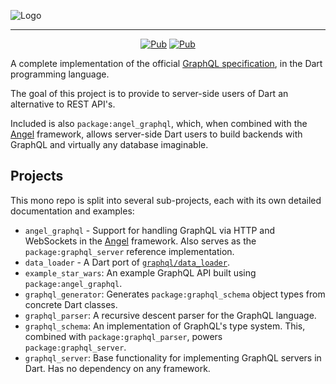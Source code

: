 ![Logo](https://github.com/angel-dart/graphql/raw/master/img/angel_logo.png)

<div style="text-align: center">
<hr>
<a href="https://pub.dartlang.org/packages/angel_graphql" rel="nofollow"><img src="https://img.shields.io/pub/v/angel_graphql.svg" alt="Pub" data-canonical-src="https://img.shields.io/pub/v/angel_graphql.svg" style="max-width:100%;"></a>
<a href="https://travis-ci.org/angel-dart/graphql" rel="nofollow"><img src="https://travis-ci.org/angel-dart/graphql.svg" alt="Pub" data-canonical-src="https://img.shields.io/pub/v/angel_graphql.svg" style="max-width:100%;"></a>
</div>


A complete implementation of the official
[GraphQL specification](https://graphql.github.io/graphql-spec/June2018/),
in the Dart programming language.

The goal of this project is to provide to server-side
users of Dart an alternative to REST API's.

Included is also
`package:angel_graphql`, which, when combined with the
[Angel](https://github.com/angel-dart) framework, allows
server-side Dart users to build backends with GraphQL and
virtually any database imaginable.

## Projects
This mono repo is split into several sub-projects,
each with its own detailed documentation and examples:
* `angel_graphql` - Support for handling GraphQL via HTTP and
WebSockets in the [Angel](https://angel-dart.dev) framework. Also serves as the `package:graphql_server` reference implementation.
* `data_loader` - A Dart port of [`graphql/data_loader`](https://github.com/graphql/dataloader).
* `example_star_wars`: An example GraphQL API built using
`package:angel_graphql`.
* `graphql_generator`: Generates `package:graphql_schema` object types from concrete Dart classes.
* `graphql_parser`: A recursive descent parser for the GraphQL language.
* `graphql_schema`: An implementation of GraphQL's type system. This, combined with `package:graphql_parser`,
powers `package:graphql_server`.
* `graphql_server`: Base functionality for implementing GraphQL servers in Dart. Has no dependency on any
framework.
